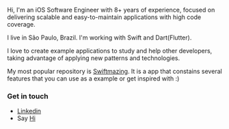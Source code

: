 Hi, I'm an iOS Software Engineer with 8+ years of experience, focused on delivering scalable and easy-to-maintain applications with high code coverage.

I live in São Paulo, Brazil. I'm working with Swift and Dart(Flutter).

I love to create example applications to study and help other developers, taking advantage of applying new patterns and technologies.

My most popular repository is [Swiftmazing](https://github.com/HelioMesquita/Swiftmazing). It is a app that constains several features that you can use as a example or get inspired with :)

### Get in touch
 * [Linkedin](https://www.linkedin.com/in/h%C3%A9lio-mesquita-b22950109/)
 * Say [Hi](mailto:helio.mesquitaios@gmail.com)

<!--
**HelioMesquita/HelioMesquita** is a ✨ _special_ ✨ repository because its `README.md` (this file) appears on your GitHub profile.

Here are some ideas to get you started:

- 🔭 I’m currently working on ...
- 🌱 I’m currently learning ...
- 👯 I’m looking to collaborate on ...
- 🤔 I’m looking for help with ...
- 💬 Ask me about ...
- 📫 How to reach me: ...
- 😄 Pronouns: ...
- ⚡ Fun fact: ...
-->
